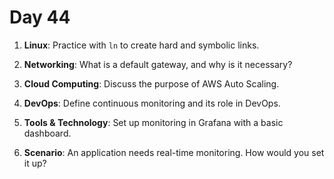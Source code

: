 # Day 44

1. **Linux**: Practice with `ln` to create hard and symbolic links.

2. **Networking**: What is a default gateway, and why is it necessary?

3. **Cloud Computing**: Discuss the purpose of AWS Auto Scaling.

4. **DevOps**: Define continuous monitoring and its role in DevOps.

5. **Tools & Technology**: Set up monitoring in Grafana with a basic dashboard.

6. **Scenario**: An application needs real-time monitoring. How would you set it up?


